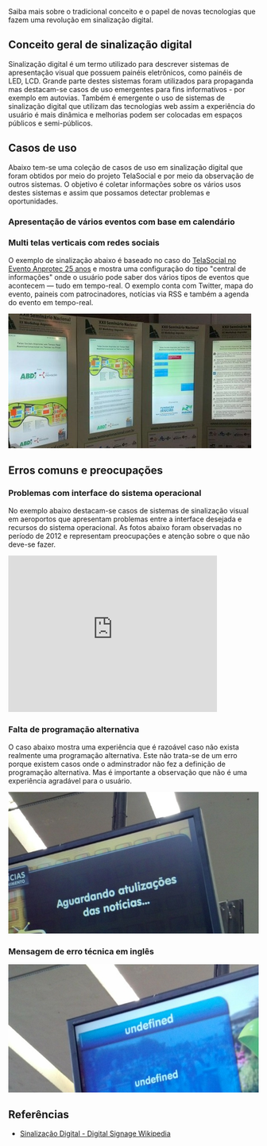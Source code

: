 Saiba mais sobre o tradicional conceito e o papel de novas tecnologias que fazem uma revolução em sinalização digital. 

## Conceito geral de sinalização digital 

Sinalização digital é um termo utilizado para descrever sistemas de apresentação visual que possuem painéis eletrônicos, como painéis de LED, LCD. Grande parte destes sistemas foram utilizados para propaganda mas destacam-se casos de uso emergentes para fins informativos - por exemplo em autovias. Também é emergente o uso de sistemas de sinalização digital que utilizam das tecnologias web assim a experiência do usuário é mais dinâmica e melhorias podem ser colocadas em espaços públicos e semi-públicos.
## Casos de uso  

Abaixo tem-se uma coleção de casos de uso em sinalização digital que foram obtidos por meio do projeto TelaSocial e por meio da observação de outros sistemas. O objetivo é coletar informações sobre os vários usos destes sistemas e assim que possamos detectar problemas e oportunidades. 

### Apresentação de vários eventos com base em calendário

### Multi telas verticais com redes sociais

O exemplo de sinalização abaixo é baseado no caso do [TelaSocial no Evento Anprotec 25 anos](http://blog.telasocial.com/12-telas-em-tempo-real-no-seminario-nacional) e mostra uma configuração do tipo "central de informações" onde o usuário pode saber dos vários tipos de eventos que acontecem — tudo em tempo-real. O exemplo conta com Twitter, mapa do evento, paineis com patrocinadores, notícias via RSS e também a agenda do evento em tempo-real. 

![Multi telas mural online](sinalizacao-digital-mural-multi-telas.jpg)

## Erros comuns e preocupações  

### Problemas com interface do sistema operacional 

No exemplo abaixo destacam-se casos de sistemas de sinalização visual em aeroportos que apresentam problemas entre a interface desejada e recursos do sistema operacional. As fotos abaixo foram observadas no período de 2012 e representam preocupações e atenção sobre o que não deve-se fazer.

<iframe width="420" height="315" src="http://www.youtube.com/embed/396jaJ0Grhc" frameborder="0" allowfullscreen></iframe>

### Falta de programação alternativa

O caso abaixo mostra uma experiência que é razoável caso não exista realmente uma programação alternativa. Este não trata-se de um erro porque existem casos onde o adminstrador não fez a definição de programação alternativa. Mas é importante a observação que não é uma experiência agradável para o usuário. 

![Sinalização Digital Mensagem técnica](mensagem-de-erro-sem-alternativa-sinalizacao-digital.jpg)

### Mensagem de erro técnica em inglês 

![Sinalização Digital problema experiência crítica](sinalizacao-digital-ingles-undefined.jpg)

## Referências 

* [Sinalização Digital - Digital Signage Wikipedia](http://pt.wikipedia.org/wiki/Digital_Signage) 
